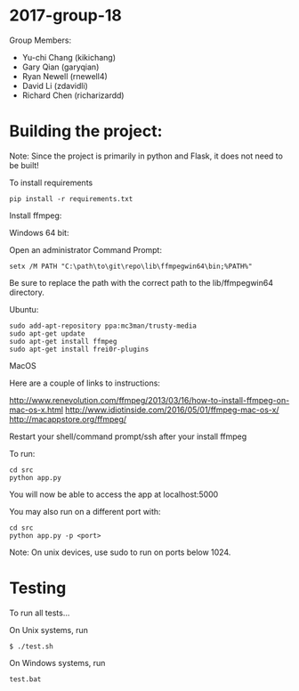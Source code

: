 # 2017-group-18

Group Members:

* Yu-chi Chang (kikichang)
* Gary Qian (garyqian)
* Ryan Newell (rnewell4)
* David Li (zdavidli)
* Richard Chen (richarizardd)


# Building the project:

Note: Since the project is primarily in python and Flask, it does not need to be built!

To install requirements

```
pip install -r requirements.txt
```

Install ffmpeg:

Windows 64 bit:

Open an administrator Command Prompt:

```
setx /M PATH "C:\path\to\git\repo\lib\ffmpegwin64\bin;%PATH%"
```

Be sure to replace the path with the correct path to the lib/ffmpegwin64 directory.

Ubuntu:

```
sudo add-apt-repository ppa:mc3man/trusty-media  
sudo apt-get update  
sudo apt-get install ffmpeg  
sudo apt-get install frei0r-plugins  
```

MacOS

Here are a couple of links to instructions:

http://www.renevolution.com/ffmpeg/2013/03/16/how-to-install-ffmpeg-on-mac-os-x.html
http://www.idiotinside.com/2016/05/01/ffmpeg-mac-os-x/
http://macappstore.org/ffmpeg/

Restart your shell/command prompt/ssh after your install ffmpeg

To run:

```
cd src
python app.py
```

You will now be able to access the app at localhost:5000

You may also run on a different port with:

```
cd src
python app.py -p <port>
```

Note: On unix devices, use sudo to run on ports below 1024.

# Testing

To run all tests...

On Unix systems, run

```shell
$ ./test.sh
```

On Windows systems, run

```shell
test.bat
```
